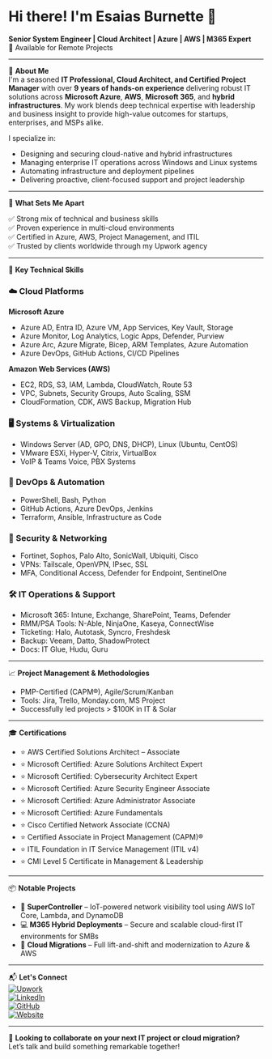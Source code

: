 # Hi there! I'm Esaias Burnette 👋  
**Senior System Engineer | Cloud Architect | Azure | AWS | M365 Expert**  
💼 Available for Remote Projects

---

🚀 **About Me**  
I'm a seasoned **IT Professional, Cloud Architect, and Certified Project Manager** with over **9 years of hands-on experience** delivering robust IT solutions across **Microsoft Azure**, **AWS**, **Microsoft 365**, and **hybrid infrastructures**. My work blends deep technical expertise with leadership and business insight to provide high-value outcomes for startups, enterprises, and MSPs alike.

I specialize in:
- Designing and securing cloud-native and hybrid infrastructures
- Managing enterprise IT operations across Windows and Linux systems
- Automating infrastructure and deployment pipelines
- Delivering proactive, client-focused support and project leadership

---

🧠 **What Sets Me Apart**

✅ Strong mix of technical and business skills  
✅ Proven experience in multi-cloud environments  
✅ Certified in Azure, AWS, Project Management, and ITIL  
✅ Trusted by clients worldwide through my Upwork agency  

---

💼 **Key Technical Skills**

### ☁️ Cloud Platforms  
**Microsoft Azure**  
- Azure AD, Entra ID, Azure VM, App Services, Key Vault, Storage  
- Azure Monitor, Log Analytics, Logic Apps, Defender, Purview  
- Azure Arc, Azure Migrate, Bicep, ARM Templates, Azure Automation  
- Azure DevOps, GitHub Actions, CI/CD Pipelines  

**Amazon Web Services (AWS)**  
- EC2, RDS, S3, IAM, Lambda, CloudWatch, Route 53  
- VPC, Subnets, Security Groups, Auto Scaling, SSM  
- CloudFormation, CDK, AWS Backup, Migration Hub  

### 🖥️ Systems & Virtualization  
- Windows Server (AD, GPO, DNS, DHCP), Linux (Ubuntu, CentOS)  
- VMware ESXi, Hyper-V, Citrix, VirtualBox  
- VoIP & Teams Voice, PBX Systems  

### 🧰 DevOps & Automation  
- PowerShell, Bash, Python  
- GitHub Actions, Azure DevOps, Jenkins  
- Terraform, Ansible, Infrastructure as Code  

### 🔐 Security & Networking  
- Fortinet, Sophos, Palo Alto, SonicWall, Ubiquiti, Cisco  
- VPNs: Tailscale, OpenVPN, IPsec, SSL  
- MFA, Conditional Access, Defender for Endpoint, SentinelOne  

### 🛠️ IT Operations & Support  
- Microsoft 365: Intune, Exchange, SharePoint, Teams, Defender  
- RMM/PSA Tools: N-Able, NinjaOne, Kaseya, ConnectWise  
- Ticketing: Halo, Autotask, Syncro, Freshdesk  
- Backup: Veeam, Datto, ShadowProtect  
- Docs: IT Glue, Hudu, Guru  

---

📈 **Project Management & Methodologies**
- PMP-Certified (CAPM®), Agile/Scrum/Kanban  
- Tools: Jira, Trello, Monday.com, MS Project  
- Successfully led projects > $100K in IT & Solar  

---

🎓 **Certifications**
- ⭐ AWS Certified Solutions Architect – Associate  
- ⭐ Microsoft Certified: Azure Solutions Architect Expert  
- ⭐ Microsoft Certified: Cybersecurity Architect Expert  
- ⭐ Microsoft Certified: Azure Security Engineer Associate  
- ⭐ Microsoft Certified: Azure Administrator Associate  
- ⭐ Microsoft Certified: Azure Fundamentals  
- ⭐ Cisco Certified Network Associate (CCNA)  
- ⭐ Certified Associate in Project Management (CAPM)®  
- ⭐ ITIL Foundation in IT Service Management (ITIL v4)  
- ⭐ CMI Level 5 Certificate in Management & Leadership  

---

📦 **Notable Projects**
- 🔧 **SuperController** – IoT-powered network visibility tool using AWS IoT Core, Lambda, and DynamoDB  
- 💻 **M365 Hybrid Deployments** – Secure and scalable cloud-first IT environments for SMBs  
- 🚀 **Cloud Migrations** – Full lift-and-shift and modernization to Azure & AWS  

---

📬 **Let's Connect**  
[![Upwork](https://img.shields.io/badge/Upwork-Esaias_Burnette-success?style=flat&logo=upwork)](https://www.upwork.com/freelancers/~010c6dbf06c663b09c)  
[![LinkedIn](https://img.shields.io/badge/LinkedIn-blue?style=flat&logo=linkedin)](https://www.linkedin.com/in/esaiasburnette)  
[![GitHub](https://img.shields.io/badge/GitHub-black?style=flat&logo=github)](https://github.com/EsaiasBurnette)  
[![Website](https://img.shields.io/badge/Website-burnettetech.com-blueviolet?style=flat)](https://www.burnettetech.com)

---

🧩 **Looking to collaborate on your next IT project or cloud migration?**  
Let’s talk and build something remarkable together!
